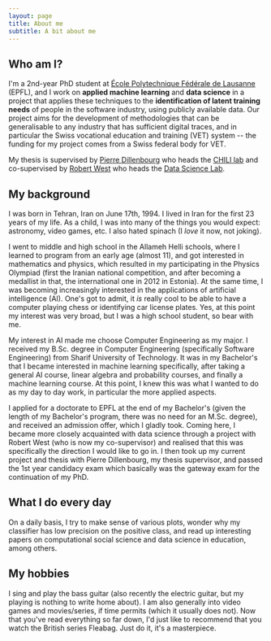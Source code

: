 ```yaml
---
layout: page
title: About me
subtitle: A bit about me
---
```


## Who am I?

I'm a 2nd-year PhD student at [École Polytechnique Fédérale de Lausanne](https://www.epfl.ch "EPFL's homepage") (EPFL), and I work on **applied machine learning** and **data science** in a project that applies these techniques to the **identification of latent training needs** of people in the software industry, using publicly available data. Our project aims for the development of methodologies that can be generalisable to any industry that has sufficient digital traces, and in particular the Swiss vocational education and training (VET) system -- the funding for my project comes from a Swiss federal body for VET.

My thesis is supervised by [Pierre Dillenbourg](https://people.epfl.ch//pierre.dillenbourg?lang=en) who heads the [CHILI lab](https://chili.epfl.ch) and co-supervised by [Robert West](https://people.epfl.ch/robert.west) who heads the [Data Science Lab](https://dlab.epfl.ch).

## My background
I was born in Tehran, Iran on June 17th, 1994. I lived in Iran for the first 23 years of my life. As a child, I was into many of the things you would expect: astronomy, video games, etc. I also hated spinach (I _love_ it now, not joking).
        
I went to middle and high school in the Allameh Helli schools, where I learned to program from an early age (almost 11), and got interested in mathematics and physics, which resulted in my participating in the Physics Olympiad (first the Iranian national competition, and after becoming a medallist in that, the international one in 2012 in Estonia). At the same time, I was becoming increasingly interested in the applications of artificial intelligence (AI). One's got to admit, it _is_ really cool to be able to have a computer playing chess or identifying car license plates. Yes, at this point my interest was very broad, but I was a high school student, so bear with me.

My interest in AI made me choose Computer Engineering as my major. I received my B.Sc. degree in Computer Engineering (specifically Software Engineering) from Sharif University of Technology. It was in my Bachelor's that I became interested in machine learning specifically, after taking a general AI course, linear algebra and probability courses, and finally a machine learning course. At this point, I knew this was what I wanted to do as my day to day work, in particular the more applied aspects.

I applied for a doctorate to EPFL at the end of my Bachelor's (given the length of my Bachelor's program, there was no need for an M.Sc. degree), and received an admission offer, which I gladly took. Coming here, I became more closely acquainted with data science through a project with Robert West (who is now my co-supervisor) and realised that this was specifically the direction I would like to go in. I then took up my current project and thesis with Pierre Dillenbourg, my thesis supervisor, and passed the 1st year candidacy exam which basically was the gateway exam for the continuation of my PhD.

## What I do every day
On a daily basis, I try to make sense of various plots, wonder why my classifier has low precision on the positive class, and read up interesting papers on computational social science and data science in education, among others.

## My hobbies
I sing and play the bass guitar (also recently the electric guitar, but my playing is nothing to write home about). I am also generally into video games and movies/series, if time permits (which it usually does not). Now that you've read everything so far down, I'd just like to recommend that you watch the British series Fleabag. Just do it, it's a masterpiece.

